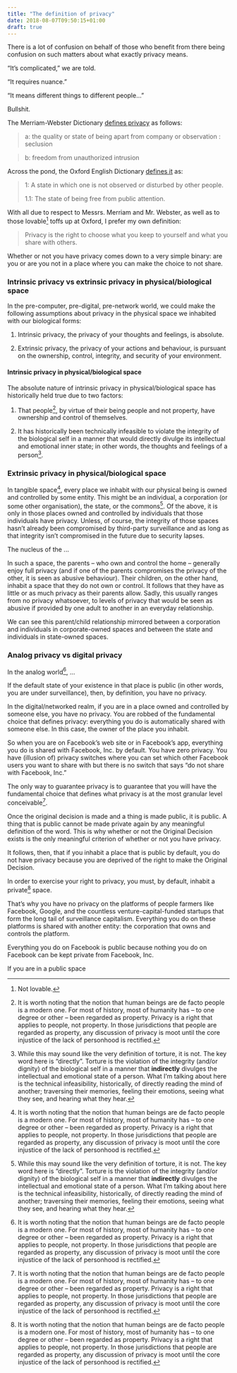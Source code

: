 ```yaml
---
title: "The definition of privacy"
date: 2018-08-07T09:50:15+01:00
draft: true
---
```


There is a lot of confusion on behalf of those who benefit from there being confusion on such matters about what exactly privacy means.

“It’s complicated,” we are told.

“It requires nuance.”

“It means different things to different people…”

Bullshit.

The Merriam-Webster Dictionary [defines privacy](https://www.merriam-webster.com/dictionary/privacy) as follows:

> a: the quality or state of being apart from company or observation : seclusion

> b: freedom from unauthorized intrusion

Across the pond, the Oxford English Dictionary [defines it](https://en.oxforddictionaries.com/definition/privacy) as:

> 1: A state in which one is not observed or disturbed by other people.
>
> 1.1:  The state of being free from public attention.

With all due to respect to Messrs. Merriam and Mr. Webster, as well as to those lovable[^1] toffs up at Oxford, I prefer my own definition: 

> Privacy is the right to choose what you keep to yourself and what you share with others.

Whether or not you have privacy comes down to a very simple binary: are you or are you not in a place where you can make the choice to not share.

### Intrinsic privacy vs extrinsic privacy in physical/biological space

In the pre-computer, pre-digital, pre-network world, we could make the following assumptions about privacy in the physical space we inhabited with our biological forms:

  1. Intrinsic privacy, the privacy of your thoughts and feelings, is absolute.

  2. Extrinsic privacy, the privacy of your actions and behaviour, is pursuant on the ownership, control, integrity, and security of your environment.

#### Intrinsic privacy in physical/biological space

The absolute nature of intrinsic privacy in physical/biological space has historically held true due to two factors:

  1. That people[^2], by virtue of their being people and not property, have ownership and control of themselves.

  2. It has historically been technically infeasible to violate the integrity of the biological self in a manner that would directly divulge its intellectual and emotional inner state; in other words, the thoughts and feelings of a person[^3].

### Extrinsic privacy in physical/biological space 

In tangible space[^2], every place we inhabit with our physical being is owned and controlled by some entity. This might be an individual, a corporation (or some other organisation), the state, or the commons[^3]. Of the above, it is only in those places owned and controlled by individuals that those individuals have privacy. Unless, of course, the integrity of those spaces hasn’t already been compromised by third-party surveillance and as long as that integrity isn’t compromised in the future due to security lapses.

The nucleus of the ...

In such a space, the parents – who own and control the home – generally enjoy full privacy (and if one of the parents compromises the privacy of the other, it is seen as abusive behaviour). Their children, on the other hand, inhabit a space that they do not own or control. It follows that they have as little or as much privacy as their parents allow. Sadly, this usually ranges from no privacy whatsoever, to levels of privacy that would be seen as abusive if provided by one adult to another in an everyday relationship.

We can see this parent/child relationship mirrored between a corporation and individuals in corporate-owned spaces and between the state and individuals in state-owned spaces.  


### Analog privacy vs digital privacy

In the analog world[^2], ...


If the default state of your existence in that place is public (in other words, you are under surveillance), then, by definition, you have no privacy.

In the digital/networked realm, if you are in a place owned and controlled by someone else, you have no privacy. You are robbed of the fundamental choice that defines privacy: everything you do is automatically shared with someone else. In this case, the owner of the place you inhabit.

So when you are on Facebook’s web site or in Facebook’s app, everything you do is shared with Facebook, Inc. by default. You have zero privacy. You have (illusion of) privacy switches where you can set which other Facebook users you want to share with but there is no switch that says “do not share with Facebook, Inc.”

The only way to guarantee privacy is to guarantee that you will have the fundamental choice that defines what privacy is at the most granular level conceivable[^2].  

Once the original decision is made and a thing is made public, it is public. A thing that is public cannot be made private again by any meaningful definition of the word. This is why whether or not the Original Decision exists is the only meaningful criterion of whether or not you have privacy.

It follows, then, that if you inhabit a place that is public by default, you do not have privacy because you are deprived of the right to make the Original Decision. 

In order to exercise your right to privacy, you must, by default, inhabit a private[^2] space.

That’s why you have no privacy on the platforms of people farmers like Facebook, Google, and the countless venture-capital-funded startups that form the long tail of surveillance capitalism. Everything you do on these platforms is shared with another entity: the corporation that owns and controls the platform.

Everything you do on Facebook is public because nothing you do on Facebook can be kept private from Facebook, Inc.

 If you are in a public space 


[^1]: Not lovable.

[^2]: It is worth noting that the notion that human beings are de facto people is a modern one. For most of history, most of humanity has – to one degree or other – been regarded as property. Privacy is a right that applies to people, not property. In those jurisdictions that people are regarded as property, any discussion of privacy is moot until the core injustice of the lack of personhood is rectified.  

[^3]: While this may sound like the very definition of torture, it is not. The key word here is “directly”. Torture is the violation of the integrity (and/or dignity) of the biological self in a manner that __indirectly__ divulges the intellectual and emotional state of a person. What I’m talking about here is the technical infeasibility, historically, of directly reading the mind of another; traversing their memories, feeling their emotions, seeing what they see, and hearing what they hear.

[^2]: The organic and inorganic context that we inhabit with our physical bodies.

[^3]: I make a distinction between the state and the commons – although in some left-leaning circles this is wilfully conflated – as it is both possible to have a state without a commons as it is a commons without a state.  

[^2]: At the human level, this might be a thought or an impetus as expressed by the smallest unit of action, whether the utterance of a 

[^2]: I mean “private as in privacy”, not “private as in property”. What is it with the English language when it comes to conflating the meaning of words that are fundamental to human rights with words that are fundamental to capitalism? Free means both “free as in freedom” and “free as in cost”. Private means both “private as in privacy”, and “private as in private property”. I wonder which came first: is our language messed up because we are messed up when it comes to these topics or are we messed up because our language is messed up? 
